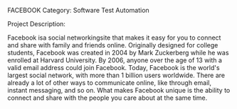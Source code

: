 FACEBOOK
Category: Software Test Automation

Project Description:

Facebook isa social networkingsite that makes it easy for you to connect and share with family and friends online. Originally designed for college students, Facebook was created in 2004 by Mark Zuckerberg while he was enrolled at Harvard University. By 2006, anyone over the age of 13 with a valid email address could join Facebook. Today, Facebook is the world's largest social network, with more than 1 billion users worldwide.  There are already a lot of other ways to communicate online, like through email, instant messaging, and so on. What makes Facebook unique is the ability to connect and share with the people you care about at the same time.
